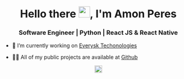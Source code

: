<h1 align="center">Hello there <img src="https://raw.githubusercontent.com/kaueMarques/kaueMarques/master/hi.gif" width="30px">, I'm Amon Peres</h1>
<h3 align="center">Software Engineer | Python | React JS & React Native</h3>

- 🔭 I’m currently working on [Everysk Techonologies](https://www.everysk.com/)

- 👨‍💻 All of my public projects are available at [Github](https://github.com/amonrperes)

<p align="center">
<a href="https://www.linkedin.com/in/amon-peres-5aa3b61b3/" target="blank"><img align="center" src="https://cdn.jsdelivr.net/npm/simple-icons@3.0.1/icons/linkedin.svg" alt="felipe-hoffmann-374768157" height="20" width="20" /></a>
</p>
